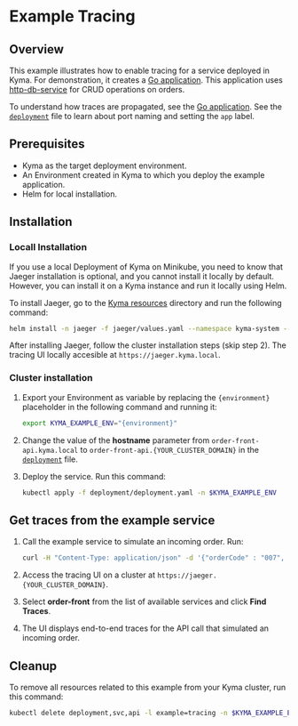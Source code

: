 # Example Tracing

## Overview

This example illustrates how to enable tracing for a service deployed in Kyma. For demonstration, it creates a [Go application](src/order-front.go). This application uses [http-db-service](../http-db-service) for CRUD operations on orders.

To understand how traces are propagated, see the [Go application](src/order-front.go). See the [`deployment`](deployment/deployment.yaml) file to learn about port naming and setting the `app` label.

## Prerequisites

- Kyma as the target deployment environment.
- An Environment created in Kyma to which you deploy the example application.
- Helm for local installation.


## Installation

### Locall Installation

If you use a local Deployment of Kyma on Minikube, you need to know that Jaeger installation is optional, and you cannot install it locally by default. However, you can install it on a Kyma instance and run it locally using Helm.

To install Jaeger, go to the [Kyma resources](https://github.com/kyma-project/kyma/tree/master/resources) directory and run the following command:

```bash
helm install -n jaeger -f jaeger/values.yaml --namespace kyma-system --set-string global.domainName=kyma.local --set-string global.isLocalEnv=true jaeger/
```

After installing Jaeger, follow the cluster installation steps (skip step 2). The tracing UI locally accesible at `https://jaeger.kyma.local`.

### Cluster installation

1. Export your Environment as variable by replacing the `{environment}` placeholder in the following command and running it:

    ```bash
    export KYMA_EXAMPLE_ENV="{environment}"
    ```

2. Change the value of the **hostname** parameter from `order-front-api.kyma.local` to `order-front-api.{YOUR_CLUSTER_DOMAIN}` in the [`deployment`](deployment/deployment.yaml) file.

3. Deploy the service. Run this command:

    ```bash
    kubectl apply -f deployment/deployment.yaml -n $KYMA_EXAMPLE_ENV
    ```

## Get traces from the example service

1. Call the example service to simulate an incoming order. Run:

    ```bash
    curl -H "Content-Type: application/json" -d '{"orderCode" : "007", "orderPrice" : 12.0}' https://order-front-api.{domain-of-kyma-cluster}/orders
    ```

2. Access the tracing UI on a cluster at `https://jaeger.{YOUR_CLUSTER_DOMAIN}`.

3. Select **order-front** from the list of available services and click **Find Traces**.

4. The UI displays end-to-end traces for the API call that simulated an incoming order.


## Cleanup

To remove all resources related to this example from your Kyma cluster, run this command:

```bash
kubectl delete deployment,svc,api -l example=tracing -n $KYMA_EXAMPLE_ENV
```
